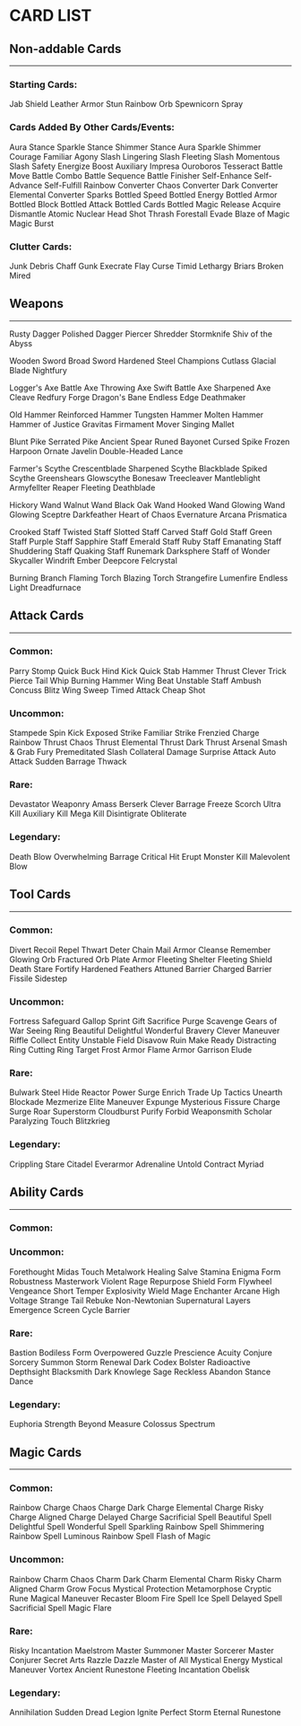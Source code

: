 # CARD LIST

## Non-addable Cards
-----------------

### Starting Cards:

Jab
Shield
Leather Armor
Stun
Rainbow Orb
Spewnicorn Spray


### Cards Added By Other Cards/Events:

Aura Stance
Sparkle Stance
Shimmer Stance
Aura
Sparkle
Shimmer
Courage
Familiar Agony
Slash
Lingering Slash
Fleeting Slash
Momentous Slash
Safety
Energize
Boost
Auxiliary
Impresa
Ouroboros
Tesseract
Battle Move
Battle Combo
Battle Sequence
Battle Finisher
Self-Enhance
Self-Advance
Self-Fulfill
Rainbow Converter
Chaos Converter
Dark Converter
Elemental Converter
Sparks
Bottled Speed
Bottled Energy
Bottled Armor
Bottled Block
Bottled Attack
Bottled Cards
Bottled Magic
Release
Acquire
Dismantle
Atomic
Nuclear
Head Shot
Thrash
Forestall
Evade
Blaze of Magic
Magic Burst


### Clutter Cards:

Junk
Debris
Chaff
Gunk
Execrate
Flay
Curse
Timid
Lethargy
Briars
Broken
Mired



## Weapons
-------

Rusty Dagger
Polished Dagger
Piercer
Shredder
Stormknife
Shiv of the Abyss

Wooden Sword
Broad Sword
Hardened Steel
Champions Cutlass
Glacial Blade
Nightfury

Logger's Axe
Battle Axe
Throwing Axe
Swift Battle Axe
Sharpened Axe
Cleave
Redfury
Forge
Dragon's Bane
Endless Edge
Deathmaker

Old Hammer
Reinforced Hammer
Tungsten Hammer
Molten Hammer
Hammer of Justice
Gravitas
Firmament Mover
Singing Mallet

Blunt Pike
Serrated Pike
Ancient Spear
Runed Bayonet
Cursed Spike
Frozen Harpoon
Ornate Javelin
Double-Headed Lance

Farmer's Scythe
Crescentblade
Sharpened Scythe
Blackblade
Spiked Scythe
Greenshears
Glowscythe
Bonesaw
Treecleaver
Mantleblight
Armyfellter
Reaper
Fleeting Deathblade

Hickory Wand
Walnut Wand
Black Oak Wand
Hooked Wand
Glowing Wand
Glowing Sceptre
Darkfeather
Heart of Chaos
Evernature
Arcana Prismatica

Crooked Staff
Twisted Staff
Slotted Staff
Carved Staff
Gold Staff
Green Staff
Purple Staff
Sapphire Staff
Emerald Staff
Ruby Staff
Emanating Staff
Shuddering Staff
Quaking Staff
Runemark
Darksphere
Staff of Wonder
Skycaller
Windrift
Ember
Deepcore
Felcrystal

Burning Branch
Flaming Torch
Blazing Torch
Strangefire
Lumenfire
Endless Light
Dreadfurnace


## Attack Cards
------------

### Common:

Parry
Stomp
Quick Buck
Hind Kick
Quick Stab
Hammer Thrust
Clever Trick
Pierce
Tail Whip
Burning Hammer
Wing Beat
Unstable Staff
Ambush
Concuss
Blitz
Wing Sweep
Timed Attack
Cheap Shot


### Uncommon:

Stampede
Spin Kick
Exposed Strike
Familiar Strike
Frenzied Charge
Rainbow Thrust
Chaos Thrust
Elemental Thrust
Dark Thrust
Arsenal
Smash & Grab
Fury
Premeditated Slash
Collateral Damage
Surprise Attack
Auto Attack
Sudden Barrage
Thwack


### Rare:

Devastator
Weaponry
Amass
Berserk
Clever Barrage
Freeze
Scorch
Ultra Kill
Auxiliary Kill
Mega Kill
Disintigrate
Obliterate



### Legendary:

Death Blow
Overwhelming Barrage
Critical Hit
Erupt
Monster Kill
Malevolent Blow


## Tool Cards
----------

### Common:

Divert
Recoil
Repel
Thwart
Deter
Chain Mail Armor
Cleanse
Remember
Glowing Orb
Fractured Orb
Plate Armor
Fleeting Shelter
Fleeting Shield
Death Stare
Fortify
Hardened Feathers
Attuned Barrier
Charged Barrier
Fissile
Sidestep

### Uncommon:

Fortress
Safeguard
Gallop
Sprint
Gift
Sacrifice
Purge
Scavenge
Gears of War
Seeing Ring
Beautiful
Delightful
Wonderful
Bravery
Clever Maneuver
Riffle
Collect
Entity
Unstable Field
Disavow
Ruin
Make Ready
Distracting Ring
Cutting Ring
Target
Frost Armor
Flame Armor
Garrison
Elude


### Rare:

Bulwark
Steel Hide
Reactor
Power Surge
Enrich
Trade Up
Tactics
Unearth
Blockade
Mezmerize
Elite Maneuver
Expunge
Mysterious Fissure
Charge
Surge
Roar
Superstorm
Cloudburst
Purify
Forbid
Weaponsmith
Scholar
Paralyzing Touch
Blitzkrieg


### Legendary:

Crippling Stare
Citadel
Everarmor
Adrenaline
Untold Contract
Myriad


## Ability Cards
-------------

### Common:


### Uncommon:

Forethought
Midas Touch
Metalwork
Healing Salve
Stamina
Enigma Form
Robustness
Masterwork
Violent Rage
Repurpose
Shield Form
Flywheel
Vengeance
Short Temper
Explosivity
Wield
Mage
Enchanter
Arcane
High Voltage
Strange Tail
Rebuke
Non-Newtonian
Supernatural
Layers
Emergence
Screen
Cycle Barrier




### Rare:

Bastion
Bodiless Form
Overpowered
Guzzle
Prescience
Acuity
Conjure
Sorcery
Summon
Storm
Renewal
Dark Codex
Bolster
Radioactive
Depthsight
Blacksmith
Dark Knowlege
Sage
Reckless Abandon
Stance Dance



### Legendary:

Euphoria
Strength Beyond Measure
Colossus
Spectrum


## Magic Cards
-----------

### Common:

Rainbow Charge
Chaos Charge
Dark Charge
Elemental Charge
Risky Charge
Aligned Charge
Delayed Charge
Sacrificial Spell
Beautiful Spell
Delightful Spell
Wonderful Spell
Sparkling Rainbow Spell
Shimmering Rainbow Spell
Luminous Rainbow Spell
Flash of Magic

### Uncommon:

Rainbow Charm
Chaos Charm
Dark Charm
Elemental Charm
Risky Charm
Aligned Charm
Grow
Focus
Mystical Protection
Metamorphose
Cryptic Rune
Magical Maneuver
Recaster
Bloom
Fire Spell
Ice Spell
Delayed Spell
Sacrificial Spell
Magic Flare

### Rare:

Risky Incantation
Maelstrom
Master Summoner
Master Sorcerer
Master Conjurer
Secret Arts
Razzle
Dazzle
Master of All
Mystical Energy
Mystical Maneuver
Vortex
Ancient Runestone
Fleeting Incantation
Obelisk

### Legendary:

Annihilation
Sudden Dread
Legion
Ignite
Perfect Storm
Eternal Runestone


